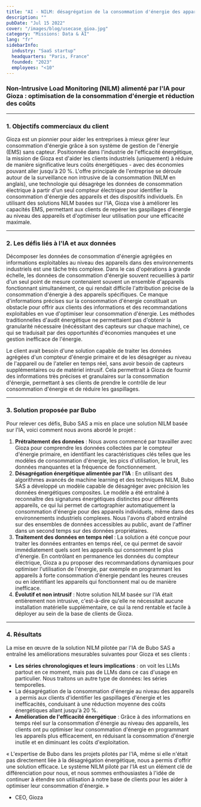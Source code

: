 ```yaml
---
title: "AI - NILM: désagrégation de la consommation d'énergie des appareils"
description: ""
pubDate: "Jul 15 2022"
cover: "/images/blog/usecase_gioa.jpg"
category: "Missions: Data & AI"
lang: "fr"
sidebarInfo:
  industry: "SaaS startup"
  headquarters: "Paris, France"
  founded: "2023"
  employees: "<10"
---
```


### **Non-Intrusive Load Monitoring (NILM) alimenté par l'IA pour Gioza : optimisation de la consommation d'énergie et réduction des coûts**

---

### **1. Objectifs commerciaux du client**

Gioza est un pionnier pour aider les entreprises à mieux gérer leur consommation d'énergie grâce à son système de gestion de l'énergie (EMS) sans capteur. Positionnée dans l'industrie de l'efficacité énergétique, la mission de Gioza est d'aider les clients industriels (uniquement) à réduire de manière significative leurs coûts énergétiques - avec des économies pouvant aller jusqu'à 20 %. L'offre principale de l'entreprise se déroule autour de la surveillance non intrusive de la consommation (NILM en anglais), une technologie qui désagrège les données de consommation électrique à partir d'un seul compteur électrique pour identifier la consommation d'énergie des appareils et des dispositifs individuels. En utilisant des solutions NILM basées sur l'IA, Gioza vise à améliorer les capacités EMS, permettant aux clients de repérer les gaspillages d'énergie au niveau des appareils et d'optimiser leur utilisation pour une efficacité maximale.

---

### **2. Les défis liés à l'IA et aux données**

Décomposer les données de consommation d'énergie agrégées en informations exploitables au niveau des appareils dans des environnements industriels est une tâche très complexe. Dans le cas d'opérations à grande échelle, les données de consommation d'énergie souvent recueillies à partir d'un seul point de mesure contenaient souvent un ensemble d'appareils fonctionnant simultanément, ce qui rendait difficile l'attribution précise de la consommation d'énergie à des appareils spécifiques. Ce manque d'informations précises sur la consommation d'énergie constituait un obstacle pour offrir aux clients des informations et des recommandations exploitables en vue d'optimiser leur consommation d'énergie. Les méthodes traditionnelles d'audit énergétique ne permettaient pas d'obtenir la granularité nécessaire (nécéssitant des capteurs sur chaque machine), ce qui se traduisait par des opportunités d'économies manquées et une gestion inefficace de l'énergie.

Le client avait besoin d'une solution capable de traiter les données agrégées d'un compteur d'énergie primaire et de les désagréger au niveau de l'appareil ou de l'atelier en temps réel, sans avoir besoin de capteurs supplémentaires ou de matériel intrusif. Cela permettrait à Gioza de fournir des informations très précises et granulaires sur la consommation d'énergie, permettant à ses clients de prendre le contrôle de leur consommation d'énergie et de réduire les gaspillages.

---

### **3. Solution proposée par Bubo**

Pour relever ces défis, Bubo SAS a mis en place une solution NILM basée sur l'IA, voici comment nous avons abordé le projet :

1. **Prétraitement des données** : Nous avons commencé par travailler avec Gioza pour comprendre les données collectées par le compteur d'énergie primaire, en identifiant les caractéristiques clés telles que les modèles de consommation d'énergie, les pics d'utilisation, le bruit, les données manquantes et la fréquence de fonctionnement.
2. **Désagrégation énergétique alimentée par l'IA** : En utilisant des algorithmes avancés de machine learning et des techniques NILM, Bubo SAS a développé un modèle capable de désagréger avec précision les données énergétiques composites. Le modèle a été entraîné à reconnaître des signatures énergétiques distinctes pour différents appareils, ce qui lui permet de cartographier automatiquement la consommation d'énergie pour des appareils individuels, même dans des environnements industriels complexes. Nous l'avons d'abord entraîné sur des ensembles de données accessibles au public, avant de l'affiner dans un second temps sur des données propriétaires.
3. **Traitement des données en temps réel** : La solution a été conçue pour traiter les données entrantes en temps réel, ce qui permet de savoir immédiatement quels sont les appareils qui consomment le plus d'énergie. En contrôlant en permanence les données du compteur électrique, Gioza a pu proposer des recommandations dynamiques pour optimiser l'utilisation de l'énergie, par exemple en programmant les appareils à forte consommation d'énergie pendant les heures creuses ou en identifiant les appareils qui fonctionnent mal ou de manière inefficace.
4. **Évolutif et non intrusif** : Notre solution NILM basée sur l'IA était entièrement non intrusive, c'est-à-dire qu'elle ne nécessitait aucune installation matérielle supplémentaire, ce qui la rend rentable et facile à déployer au sein de la base de clients de Gioza.

---

### **4. Résultats**

La mise en œuvre de la solution NILM pilotée par l'IA de Bubo SAS a entraîné les améliorations mesurables suivantes pour Gioza et ses clients :

- **Les séries chronologiques et leurs implications** : on voit les LLMs partout en ce moment, mais pas de LLMs dans ce cas d'usage en particulier. Nous traitons un autre type de données: les séries temporelles.
- La désagrégation de la consommation d'énergie au niveau des appareils a permis aux clients d'identifier les gaspillages d'énergie et les inefficacités, conduisant à une réduction moyenne des coûts énergétiques allant jusqu'à 20 %.
- **Amélioration de l'efficacité énergétique** : Grâce à des informations en temps réel sur la consommation d'énergie au niveau des appareils, les clients ont pu optimiser leur consommation d'énergie en programmant les appareils plus efficacement, en réduisant la consommation d'énergie inutile et en diminuant les coûts d'exploitation.

« L'expertise de Bubo dans les projets pilotés par l'IA, même si elle n'était pas directement liée à la désagrégation énergétique, nous a permis d'offrir une solution efficace. Le système NILM piloté par l'IA est un élément clé de différenciation pour nous, et nous sommes enthousiastes à l'idée de continuer à étendre son utilisation à notre base de clients pour les aider à optimiser leur consommation d'énergie. »

- CEO, Gioza
